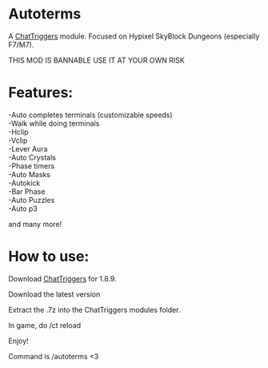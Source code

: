 # Autoterms
A [ChatTriggers](https://chattriggers.com/) module. Focused on Hypixel SkyBlock Dungeons (especially F7/M7).

THIS MOD IS BANNABLE USE IT AT YOUR OWN RISK

# Features:
-Auto completes terminals (customizable speeds) <br>
-Walk while doing terminals <br>
-Hclip <br>
-Vclip<br>
-Lever Aura<br>
-Auto Crystals<br>
-Phase timers<br>
-Auto Masks<br>
-Autokick<br>
-Bar Phase<br>
-Auto Puzzles<br>
-Auto p3<br>

and many more!



# How to use:

Download [ChatTriggers](https://chattriggers.com/) for 1.8.9.

Download the latest version

Extract the .7z into the ChatTriggers modules folder.

In game, do /ct reload

Enjoy!

Command is /autoterms <3
